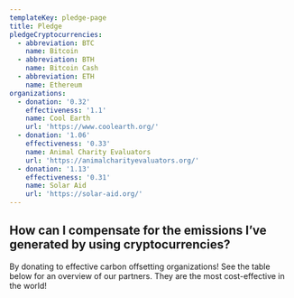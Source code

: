 ```yaml
---
templateKey: pledge-page
title: Pledge
pledgeCryptocurrencies:
  - abbreviation: BTC
    name: Bitcoin
  - abbreviation: BTH
    name: Bitcoin Cash
  - abbreviation: ETH
    name: Ethereum
organizations:
  - donation: '0.32'
    effectiveness: '1.1'
    name: Cool Earth
    url: 'https://www.coolearth.org/'
  - donation: '1.06'
    effectiveness: '0.33'
    name: Animal Charity Evaluators
    url: 'https://animalcharityevaluators.org/'
  - donation: '1.13'
    effectiveness: '0.31'
    name: Solar Aid
    url: 'https://solar-aid.org/'
---
```

## How can I compensate for the emissions I’ve generated by using cryptocurrencies?

By donating to effective carbon offsetting organizations! See the table below for an overview of our partners. They are the most cost-effective in the world!
